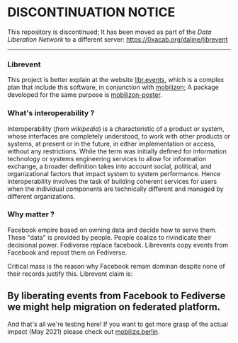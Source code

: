 # DISCONTINUATION NOTICE

This repository is discontinued; It has been moved as part of the _Data Liberation Network_ to a different server: https://0xacab.org/daline/librevent

---


### Librevent 

This project is better explain at the website [libr.events](https://libr.events), which is a complex plan that include this software, in conjunction with [mobilizon](https://joinmobilizon.org); A package developed for the same purpose is [mobilizon-poster](https://github.com/vecna/mobilizon-poster).

### What's interoperability ? 

Interoperability (_from wikipedia_) is a characteristic of a product or system, whose interfaces are completely understood, to work with other products or systems, at present or in the future, in either implementation or access, without any restrictions. While the term was initially defined for information technology or systems engineering services to allow for information exchange, a broader definition takes into account social, political, and organizational factors that impact system to system performance. Hence interoperability involves the task of building coherent services for users when the individual components are technically different and managed by different organizations.

### Why matter ?

Facebook empire based on owning data and decide how to serve them. These "data" is provided by people. People coalize to rivindicate their decisional power. Fediverse replace facebook. Librevents copy events from Facebook and repost them on Fediverse. 

Critical mass is the reason why Facebook remain dominan despite none of their records justify this. Librevent claim is:

## By liberating events from Facebook to Fediverse we might help migration on federated platform.

And that's all we're testing here! If you want to get more grasp of the actual impact (May 2021) please check out [mobilize.berlin](https://mobilize.berlin).


